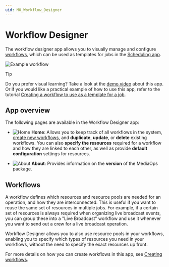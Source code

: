 ```yaml
---
uid: MO_Workflow_Designer
---
```


# Workflow Designer

The workflow designer app allows you to visually manage and configure [workflows](#workflows), which can be used as templates for jobs in the [Scheduling app](xref:MO_Scheduling).

![Example workflow](~/solutions/images/WFD_Example_WF.png)

> [!TIP]
> Do you prefer visual learning? Take a look at the [demo video](https://www.youtube.com/watch?v=DR1ObA8F0m0) about this app. Or if you would like a practical example of how to use this app, refer to the tutorial [Creating a workflow to use as a template for a job](xref:Tutorial_MediaOps_Workflow_Designer_Intro).

## App overview

The following pages are available in the Workflow Designer app:

- ![Home](~/solutions/images/WD_Home.png) **Home**: Allows you to keep track of all workflows in the system, [create new workflows](xref:WFD_Creating_Workflows), and **duplicate**, **update**, or **delete** existing workflows. You can also **specify the resources** required for a workflow and how they are linked to each other, as well as provide **default configuration** settings for resources.

- ![About](~/solutions/images/WD_About.png) **About**: Provides information on the **version** of the MediaOps package.

<!-- TODO: Add more info on how to delete workflows and configure default configuration settings (or if the latter refers to the "Configure Node" option mentioned on WFD_Creating_Workflows, clarify this) -->

## Workflows

A workflow defines which resources and resource pools are needed for an operation, and how they are interconnected. This is useful if you want to reuse the same set of resources in multiple jobs. For example, if a certain set of resources is always required when organizing live broadcast events, you can group these into a "Live Broadcast" workflow and use it whenever you want to send out a crew for a live broadcast operation.

Workflow Designer allows you to also use resource pools in your workflows, enabling you to specify which types of resources you need in your workflows, without the need to specify the exact resources up front.

For more details on how you can create workflows in this app, see [Creating workflows](xref:WFD_Creating_Workflows).
